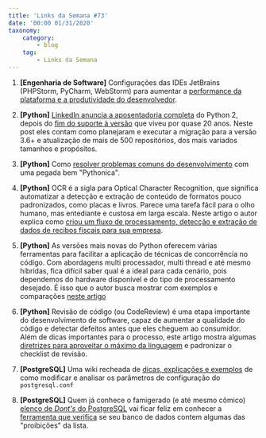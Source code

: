 ```yaml
---
title: 'Links da Semana #73'
date: '00:00 01/31/2020'
taxonomy:
    category:
        - blog
    tag:
        - Links da Semana
---
```


1. **[Engenharia de Software]** Configurações das IDEs JetBrains (PHPStorm, PyCharm, WebStorm) para aumentar a [performance da plataforma e a produtividade do desenvolvedor](https://stefanbauer.me/articles/my-phpstorm-settings-after-8-years-of-use).

1. **[Python]** [LinkedIn anuncia a aposentadoria completa](https://engineering.linkedin.com/blog/2020/how-we-retired-python-2-and-improved-developer-happiness) do Python 2, depois do [fim do suporte à versão](https://www.python.org/dev/peps/pep-0373/#id4) que viveu por quase 20 anos. Neste post eles contam como planejaram e executar a migração para a versão 3.6+ e atualização de mais de 500 repositórios, dos mais variados tamanhos e propósitos.

1. **[Python]** Como [resolver problemas comuns do desenvolvimento](https://therenegadecoder.com/code/python-code-snippets-for-everyday-problems/) com uma pegada bem "Pythonica".

1. **[Python]** OCR é a sigla para Optical Character Recognition, que significa automatizar a detecção e extração de conteúdo de formatos pouco padronizados, como placas e livros. Parece uma tarefa fácil para o olho humano, mas entediante e custosa em larga escala. Neste artigo o autor explica como [criou um fluxo de processamento, detecção e extração de dados de recibos fiscais para sua empresa](https://nanonets.com/blog/receipt-ocr/).

1. **[Python]** As versões mais novas do Python oferecem várias ferramentas para facilitar a aplicação de técnicas de concorrência no código. Com abordagens multi processador, multi thread e até mesmo híbridas, fica difícil saber qual é a ideal para cada cenário, pois dependemos do hardware disponível e do tipo de processamento desejado. É isso que o autor busca mostrar com exemplos e comparações [neste artigo](https://zacs.site/blog/linear-python.html)

1. **[Python]** Revisão de código (ou CodeReview) é uma etapa importante do desenvolvimento de software, capaz de aumentar a qualidade do código e detectar defeitos antes que eles cheguem ao consumidor. Além de dicas importantes para o processo, este artigo mostra algumas [diretrizes para aproveitar o máximo da linguagem](https://access.redhat.com/blogs/766093/posts/2802001) e padronizar o checklist de revisão.  

1. **[PostgreSQL]** Uma wiki recheada de [dicas, explicações e exemplos](https://postgresqlco.nf/en/doc/param/) de como modificar e analisar os parâmetros de configuração do `postgresql.conf`

1. **[PostgreSQL]** Quem já conhece o famigerado (e até mesmo cômico) [elenco de *Dont's* do PostgreSQL](https://wiki.postgresql.org/wiki/Don't_Do_This) vai ficar feliz em conhecer a [ferramenta que verifica](https://www.depesz.com/2020/01/28/dont-do-these-things-in-postgresql/) se seu banco de dados contem algumas das "proibições" da lista.
